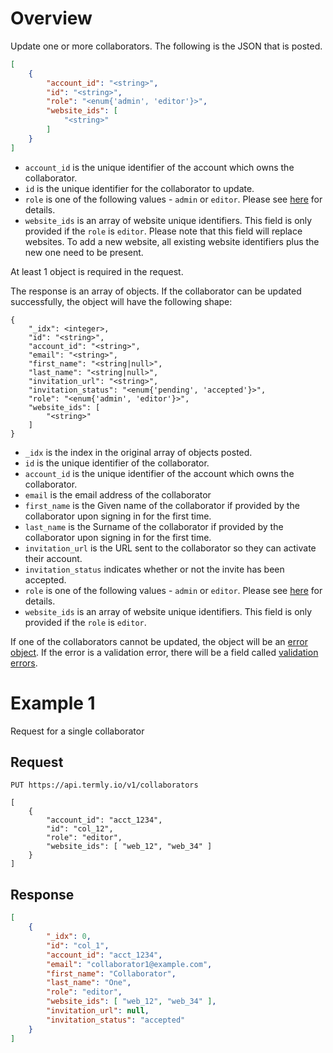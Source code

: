 # Overview

Update one or more collaborators. The following is the JSON that is posted.

```json
[
	{
		"account_id": "<string>",
		"id": "<string>",
		"role": "<enum{'admin', 'editor'}>",
		"website_ids": [
			"<string>"
		]
	}
]
```

* `account_id` is the unique identifier of the account which owns the collaborator.
* `id` is the unique identifier for the collaborator to update.
* `role` is one of the following values - `admin` or `editor`. Please see [here](collaborator_roles.md) for details.
* `website_ids` is an array of website unique identifiers. This field is only provided if the `role` is `editor`. Please note that this field will replace websites. To add a new website, all existing website identifiers plus the new one need to be present.

At least 1 object is required in the request.

The response is an array of objects. If the collaborator can be updated successfully, the object will have the following shape:

```
{
	"_idx": <integer>,
	"id": "<string>",
	"account_id": "<string>",
	"email": "<string>",
	"first_name": "<string|null>",
	"last_name": "<string|null>",
	"invitation_url": "<string>",
	"invitation_status": "<enum{'pending', 'accepted'}>",
	"role": "<enum{'admin', 'editor'}>",
	"website_ids": [
		"<string>"
	]
}
```

* `_idx` is the index in the original array of objects posted.
* `id` is the unique identifier of the collaborator.
* `account_id` is the unique identifier of the account which owns the collaborator.
* `email` is the email address of the collaborator
* `first_name` is the Given name of the collaborator if provided by the collaborator upon signing in for the first time.
* `last_name` is the Surname of the collaborator if provided by the collaborator upon signing in for the first time.
* `invitation_url` is the URL sent to the collaborator so they can activate their account.
* `invitation_status` indicates whether or not the invite has been accepted.
* `role` is one of the following values - `admin` or `editor`. Please see [here](collaborator_roles.md) for details.
* `website_ids` is an array of website unique identifiers. This field is only provided if the `role` is `editor`.

If one of the collaborators cannot be updated, the object will be an [error object](../error_object.md). If the error is a validation error, there will be a field called [validation errors](../validation_error_object.md).

# Example 1
Request for a single collaborator

## Request
```shell
PUT https://api.termly.io/v1/collaborators

[
	{
		"account_id": "acct_1234",
		"id": "col_12",
		"role": "editor",
		"website_ids": [ "web_12", "web_34" ]
	}
]

```

## Response
```json
[
	{
		"_idx": 0,
		"id": "col_1",
		"account_id": "acct_1234",
		"email": "collaborator1@example.com",
		"first_name": "Collaborator",
		"last_name": "One",
		"role": "editor",
		"website_ids": [ "web_12", "web_34" ],
		"invitation_url": null,
		"invitation_status": "accepted"
	}
]
```
